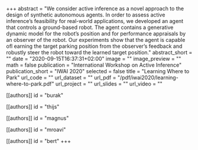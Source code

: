 +++
abstract = "We consider active inference as a novel approach to the design of synthetic autonomous agents. In order to assess active inference’s feasibility for real-world applications, we developed an agent that controls  a  ground-based  robot.  The  agent  contains  a  generative  dynamic model for the robot’s position and for performance appraisals by an observer of the robot. Our experiments show that the agent is capable ofl earning  the  target  parking  position  from  the  observer’s  feedback  and robustly steer the robot toward the learned target position."
abstract_short = ""
date = "2020-09-15T16:37:31+02:00"
image = ""
image_preview = ""
math = false
publication = "International Workshop on Active Inference"
publication_short = "IWAI 2020"
selected = false
title = "Learning Where to Park"
url_code = ""
url_dataset = ""
url_pdf = "/pdf/iwai2020/learning-where-to-park.pdf"
url_project = ""
url_slides = ""
url_video = ""

[[authors]]
    id = "burak"

[[authors]]
    id = "thijs"

[[authors]]
    id = "magnus"

[[authors]]
    id = "mroavi"

[[authors]]
    id = "bert"
+++
